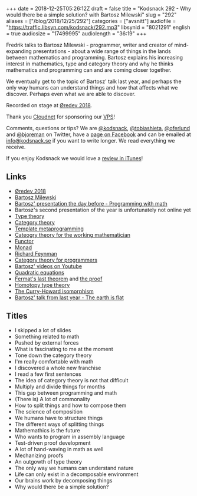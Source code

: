 +++
date = 2018-12-25T05:26:12Z
draft = false
title = "Kodsnack 292 - Why would there be a simple solution? with Bartosz Milewski"
slug = "292"
aliases = ["/blog/2018/12/25/292"]
categories = ["avsnitt"]
audiofile = "https://traffic.libsyn.com/kodsnack/292.mp3"
libsynid = "8021291"
english = true
audiosize = "17499995"
audiolength = "36:19"
+++

Fredrik talks to Bartosz Milewski - programmer, writer and creator of mind-expanding presentations - about a wide range of things in the lands between mathematics and programming. Bartosz explains his increasing interest in mathematics, type and category theory and why he thinks mathematics and programming can and are coming closer together.

We eventually get to the topic of Bartosz' talk last year, and perhaps the only way humans can understand things and how that affects what we discover. Perhaps even what we are able to discover.

Recorded on stage at [Øredev 2018](http://oredev.org/2018).

Thank you [Cloudnet](http://www.cloudnet.se) for sponsoring our [VPS](http://en.wikipedia.org/wiki/Virtual_private_server)!

Comments, questions or tips? We are [@kodsnack](https://www.twitter.com/kodsnack), [@tobiashieta](https://www.twitter.com/tobiashieta), [@oferlund](https://www.twitter.com/oferlund) and [@bjoreman](https://www.twitter.com/bjoreman) on Twitter, have a [page on Facebook](https://www.facebook.com/kodsnack) and can be emailed at [info@kodsnack.se](mailto:info@kodsnack.se) if you want to write longer. We read everything we receive.

If you enjoy Kodsnack we would love a [review in iTunes](http://itunes.apple.com/se/podcast/kodsnack/id561631498?l=en)!

## Links ##
* [Øredev 2018](http://oredev.org/2018)
* [Bartosz Milewski](https://bartoszmilewski.com/)
* [Bartosz' presentation the day before - Programming with math](https://vimeo.com/302681104)
* Bartosz's second presentation of the year is unfortunately not online yet
* [Type theory](https://en.wikipedia.org/wiki/Type_theory)
* [Category theory](https://en.wikipedia.org/wiki/Category_theory)
* [Template metaprogramming](https://en.wikipedia.org/wiki/Template_metaprogramming)
* [Cateogry theory for the working mathematician](https://en.wikipedia.org/wiki/Categories_for_the_Working_Mathematician)
* [Functor](https://en.wikipedia.org/wiki/Functor)
* [Monad](https://en.wikipedia.org/wiki/Monad_%28functional_programming%29)
* [Richard Feynman](https://en.wikipedia.org/wiki/Richard_Feynman)
* [Category theory for programmers](https://github.com/hmemcpy/milewski-ctfp-pdf)
* [Bartosz' videos on Youtube](https://www.youtube.com/user/DrBartosz/videos)
* [Quadratic equations](https://en.wikipedia.org/wiki/Quadratic_equation)
* [Fermat's last theorem](https://en.wikipedia.org/wiki/Fermat%27s_Last_Theorem) and [the proof](https://en.wikipedia.org/wiki/Wiles%27s_proof_of_Fermat%27s_Last_Theorem)
* [Homotopy type theory](https://en.wikipedia.org/wiki/Homotopy_type_theory)
* [The Curry-Howard isomorphism](https://en.wikipedia.org/wiki/Curry%E2%80%93Howard_correspondence)
* [Bartosz' talk from last year - The earth is flat](https://vimeo.com/242784236)

## Titles ##
* I skipped a lot of slides
* Something related to math
* Pushed by external forces
* What is fascinating to me at the moment
* Tone down the category theory
* I'm really comfortable with math
* I discovered a whole new franchise
* I read a few first sentences
* The idea of category theory is not that difficult
* Multiply and divide things for months
* This gap between programming and math
* (There is) A lot of commonality
* How to split things and how to compose them
* The science of composition
* We humans have to structure things
* The different ways of splitting things
* Mathemathics is the future
* Who wants to program in assembly language
* Test-driven proof development
* A lot of hand-waving in math as well
* Mechanizing proofs
* An outgowth of type theory
* The only way we humans can understand nature
* Life can only exist in a decomposable environment
* Our brains work by decomposing things
* Why would there be a simple solution?